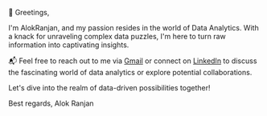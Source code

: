 


👋 Greetings,

I'm AlokRanjan, and my passion resides in the world of Data Analytics. With a knack for unraveling complex data puzzles, I'm here to turn raw information into captivating insights.

📬 Feel free to reach out to me via [Gmail](mailto:ranjanalok1in@gmail.com) or connect on [LinkedIn](https://www.linkedin.com/in/alokranjan-in/) to discuss the fascinating world of data analytics or explore potential collaborations.

Let's dive into the realm of data-driven possibilities together!

Best regards,
Alok Ranjan

<!---
AlokRanjanIN/AlokRanjanIN is a ✨ special ✨ repository because its `README.md` (this file) appears on your GitHub profile.
You can click the Preview link to take a look at your changes.
--->
